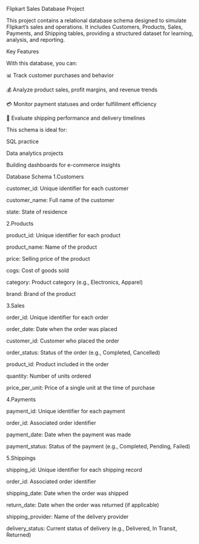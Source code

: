 Flipkart Sales Database Project

This project contains a relational database schema designed to simulate Flipkart’s sales and operations. It includes Customers, Products, Sales, Payments, and Shipping tables, providing a structured dataset for learning, analysis, and reporting.

Key Features

With this database, you can:

📊 Track customer purchases and behavior

💰 Analyze product sales, profit margins, and revenue trends

💳 Monitor payment statuses and order fulfillment efficiency

🚚 Evaluate shipping performance and delivery timelines

This schema is ideal for:

SQL practice

Data analytics projects

Building dashboards for e-commerce insights

Database Schema
1.Customers

customer_id: Unique identifier for each customer

customer_name: Full name of the customer

state: State of residence

2.Products

product_id: Unique identifier for each product

product_name: Name of the product

price: Selling price of the product

cogs: Cost of goods sold

category: Product category (e.g., Electronics, Apparel)

brand: Brand of the product

3.Sales

order_id: Unique identifier for each order

order_date: Date when the order was placed

customer_id: Customer who placed the order

order_status: Status of the order (e.g., Completed, Cancelled)

product_id: Product included in the order

quantity: Number of units ordered

price_per_unit: Price of a single unit at the time of purchase

4.Payments

payment_id: Unique identifier for each payment

order_id: Associated order identifier

payment_date: Date when the payment was made

payment_status: Status of the payment (e.g., Completed, Pending, Failed)

5.Shippings

shipping_id: Unique identifier for each shipping record

order_id: Associated order identifier

shipping_date: Date when the order was shipped

return_date: Date when the order was returned (if applicable)

shipping_provider: Name of the delivery provider

delivery_status: Current status of delivery (e.g., Delivered, In Transit, Returned)
